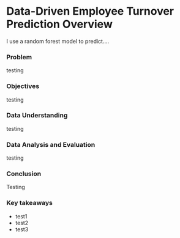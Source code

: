 # Data-Driven Employee Turnover Prediction Overview
I use a random forest model to predict....

### Problem
testing

### Objectives
testing

### Data Understanding
testing

### Data Analysis and Evaluation
testing

### Conclusion
Testing

### Key takeaways
- test1
- test2
- test3
